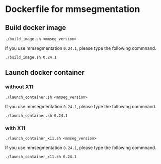 # Dockerfile for mmsegmentation

## Build docker image

```
./build_image.sh <mmseg_version>
```

If you use mmsegmentation `0.24.1`, please type the following commnand.

```
./build_image.sh 0.24.1
```

## Launch docker container

### without X11

```
./launch_container.sh <mmseg_version>
```

If you use mmsegmentation `0.24.1`, please type the following commnand.

```
./launch_container.sh 0.24.1
```

### with X11

```
./launch_container_x11.sh <mmseg_version>
```

If you use mmsegmentation `0.24.1`, please type the following commnand.

```
./launch_container_x11.sh 0.24.1
```
